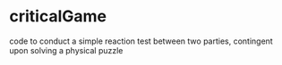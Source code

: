 # criticalGame
code to conduct a simple reaction test between two parties, contingent upon solving a physical puzzle
